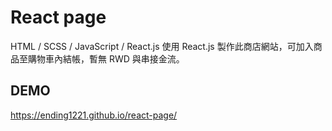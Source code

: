 # React page

HTML / SCSS / JavaScript / React.js
使用 React.js 製作此商店網站，可加入商品至購物車內結帳，暫無 RWD 與串接金流。

## DEMO

https://ending1221.github.io/react-page/
